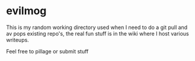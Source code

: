 # evilmog

This is my random working directory used when I need to do a git pull
and av pops existing repo's, the real fun stuff is in the wiki where
I host various writeups.

Feel free to pillage or submit stuff

